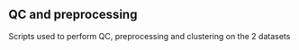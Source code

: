 ## QC and preprocessing

Scripts used to perform QC, preprocessing and clustering on the 2 datasets
